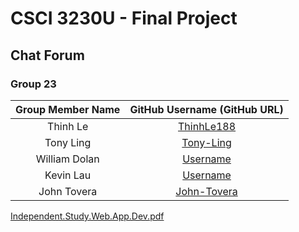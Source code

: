 # CSCI 3230U - Final Project

## Chat Forum

### Group 23

| Group Member Name |         GitHub Username (GitHub URL)          |
| :---------------: | :-------------------------------------------: |
|     Thinh Le      |  [ThinhLe188](https://github.com/ThinhLe188)  |
|     Tony Ling     |   [Tony-Ling](https://github.com/Tony-Ling)   |
|   William Dolan   |        [Username](https://github.com/)        |
|     Kevin Lau     |        [Username](https://github.com/)        |
|    John Tovera    | [John-Tovera](https://github.com/John-Tovera) |

[Independent.Study.Web.App.Dev.pdf](https://github.com/ThinhLe188/csci3230u_chat-forum/files/8577691/Independent.Study.Web.App.Dev.pdf)
